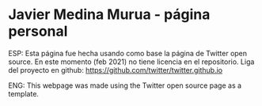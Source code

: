 # Javier Medina Murua - página personal

ESP: Esta página fue hecha usando como base la página de Twitter open source. En este momento (feb 2021) no tiene licencia en el repositorio. Liga del proyecto en github: https://github.com/twitter/twitter.github.io

ENG: This webpage was made using the Twitter open source page as a template. 